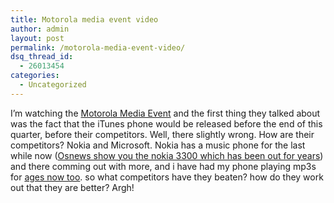 ```yaml
---
title: Motorola media event video
author: admin
layout: post
permalink: /motorola-media-event-video/
dsq_thread_id:
  - 26013454
categories:
  - Uncategorized
---
```

I&#8217;m watching the [Motorola Media Event][1] and the first thing they talked about was the fact that the iTunes phone would be released before the end of this quarter, before their competitors. Well, there slightly wrong. How are their competitors? Nokia and Microsoft. Nokia has a music phone for the last while now ([Osnews show you the nokia 3300 which has been out for years][2]) and there comming out with more, and i have had my phone playing mp3s for [ages now too][3]. so what competitors have they beaten? how do they work out that they are better? Argh!

 [1]: http://www.videonewswire.com/motorola/motonow/event.html
 [2]: http://www.osnews.com/story.php?news_id=11331
 [3]: http://blog.lotas-smartman.net/archive/2005/07/04/11829.aspx